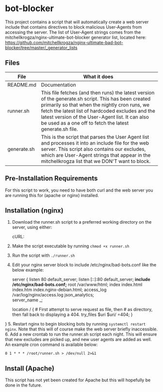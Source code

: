 
# bot-blocker
This project contains a script that will automatically create a web server include that contains directives to block malicious User-Agents from accessing the server.  The list of User-Agent strings comes from the mitchellkrogza/nginx-ultimate-bot-blocker generator list, located here:
https://github.com/mitchellkrogza/nginx-ultimate-bad-bot-blocker/tree/master/_generator_lists

## Files
|File |What it does  |
|--|--|
| README.md | Documentation  |
| runner.sh| This file fetches (and then runs) the latest version of the generate.sh script.  This has been created primarily so that when the nightly cron runs, we fetch the latest list of hardcoded excludes and the latest version of the User-Agent list.  It can also be used as a one off to fetch the latest generate.sh file. |
| generate.sh| This is the script that parses the User Agent list and processes it into an include file for the web server.  This script also contains our excludes, which are User-Agent strings that appear in the mitchellkrogza list that we DON'T want to block. |

## Pre-Installation Requirements
For this script to work, you need to have both curl and the web server you are running this for (apache or nginx) installed.

## Installation (nginx)

1. Download the runner.sh script to a preferred working directory on the server, using either:

	cURL:


2. Make the script executable by running `chmod +x runner.sh`
3. Run the script with `./runner.sh`

4. Edit your nginx server block to include /etc/nginx/bad-bots.conf like the below example:

    server {
	listen 80 default_server;
	listen [::]:80 default_server;
	**include /etc/nginx/bad-bots.conf;**
	root /var/www/html;
	index index.html index.htm index.nginx-debian.html;
	access_log /var/log/nginx/access.log json_analytics;	
	server_name _;

	location / {
		# First attempt to serve request as file, then
		# as directory, then fall back to displaying a 404.
		try_files $uri $uri/ =404;
	}
	
}
5. Restart nginx to begin blocking bots by running `systemctl restart nginx`.  Note that this will of course make the web server briefly inaccessible.
6. Add a new crontab to run the runner.sh script each night.  This will ensure that new excludes are picked up, and new user agents are added as well.  An example cron command is available below:

    0 1 * * * /root/runner.sh > /dev/null 2>&1 
## Install (Apache)
This script has not yet been created for Apache but this will hopefully be done in the future.